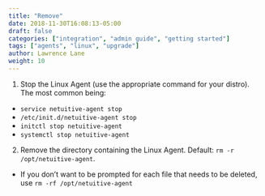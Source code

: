 ```yaml
---
title: "Remove"
date: 2018-11-30T16:08:13-05:00
draft: false
categories: ["integration", "admin guide", "getting started"]
tags: ["agents", "linux", "upgrade"]
author: Lawrence Lane
weight: 10
---
```


1. Stop the Linux Agent (use the appropriate command for your distro). The most common being:
 - `service netuitive-agent stop`
 - ``/etc/init.d/netuitive-agent stop``
 - `initctl stop netuitive-agent`
 - `systemctl stop netuitive-agent`
2. Remove the directory containing the Linux Agent. Default: ``rm -r /opt/netuitive-agent``.
 - If you don’t want to be prompted for each file that needs to be deleted, use `rm -rf /opt/netuitive-agent`

